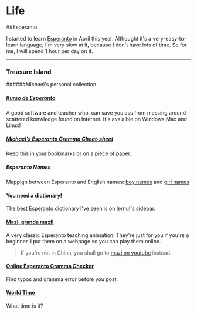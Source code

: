 ﻿Life
======================

##Esperanto   

I started to learn [Esperanto] in April this year. Althought it's a very-easy-to-learn language, I'm very slow at it, because I don't have lots of time. So for me, I will spend 1 hour per day on it. 

----------------------  
### Treasure Island
######Michael's personal collection

##### [Kurso de Esperanto]  
A good software and teacher who, can save you ass from messing around scattered konwledge found on Internet. It's avalaible on Windows,Mac and Linux!


##### [Michael's Esperanto Gramma Cheat-sheet](Esperanto-GrammaCheatSheet.zh)
Keep this in your bookmarks or on a piece of paper.  

##### Esperanto Names
Mappign between Esperanto and English names: [boy names](http://www.names-meanings.net/names/male-esperanto) and [girl names](http://www.names-meanings.net/names/female-esperanto)  

#### You need a dictionary!
The best [Esperanto] dictionary I've seen is on [lernu!]'s sidebar.  

#### [Mazi, granda mazi!](Esperanto-Mazi.en)
A very classic Esperanto teaching animation. They're just for you if you're a beginner. I put them on a webpage so you can play them online.  
> If you're not in China, you shall go to [mazi on youtube](http://www.youtube.com/watch?v=mWbyXVSiCxw) instead.  

#### [Online Esperanto Gramma Checker](http://beta.visl.sdu.dk/lingvohelpilo/)
Find typos and gramma error before you post.   

#### [World Time](http://esperantofre.com/mondhoro.htm)
What time is it?

[lernu!]:http://zh-cn.lernu.net/
[Kurso de Esperanto]:http://www.kurso.com.br/  
[Esperanto]:http://en.wikipedia.org/wiki/Esperanto